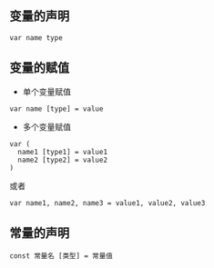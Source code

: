 ## 变量的声明
```
var name type
```

## 变量的赋值
* 单个变量赋值
```
var name [type] = value
```
* 多个变量赋值
```
var (
  name1 [type1] = value1
  name2 [type2] = value2
)
```
或者
```
var name1, name2, name3 = value1, value2, value3
```

## 常量的声明
```
const 常量名 [类型] = 常量值
```
